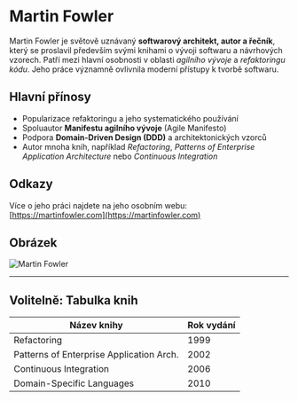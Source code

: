 # Martin Fowler

Martin Fowler je světově uznávaný **softwarový architekt, autor a řečník**, který se proslavil především svými knihami o vývoji softwaru a návrhových vzorech. Patří mezi hlavní osobnosti v oblasti *agilního vývoje* a *refaktoringu kódu*. Jeho práce významně ovlivnila moderní přístupy k tvorbě softwaru.

## Hlavní přínosy
- Popularizace refaktoringu a jeho systematického používání  
- Spoluautor **Manifestu agilního vývoje** (Agile Manifesto)  
- Podpora **Domain-Driven Design (DDD)** a architektonických vzorců  
- Autor mnoha knih, například *Refactoring*, *Patterns of Enterprise Application Architecture* nebo *Continuous Integration*

## Odkazy
Více o jeho práci najdete na jeho osobním webu:  
[https://martinfowler.com](https://martinfowler.com)

## Obrázek
![Martin Fowler](https://martinfowler.com/mf.jpg)

---

## Volitelně: Tabulka knih

| Název knihy                              | Rok vydání |
|---|---|
| Refactoring                              | 1999       |
| Patterns of Enterprise Application Arch. | 2002       |
| Continuous Integration                   | 2006       |
| Domain-Specific Languages                | 2010       |
